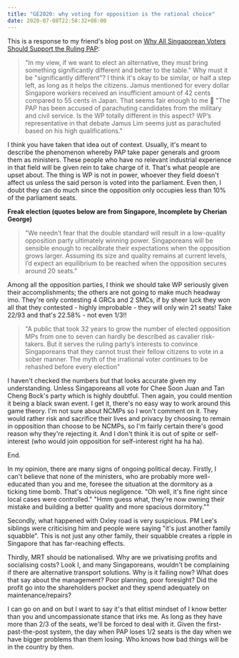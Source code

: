 ```yaml
---
title: "GE2020: why voting for opposition is the rational choice"
date: 2020-07-08T22:58:32+08:00
---
```


This is a response to my friend's blog post on [Why All Singaporean Voters Should Support the Ruling PAP](https://yeokhengmeng.com/2020/07/why-all-singaporean-voters-should-support-the-ruling-pap/):

> "In my view, if we want to elect an alternative, they must bring something significantly different and better to the table."
Why must it be "significantly different"? I think it's okay to be similar, or half a step left, as long as it helps the citizens. Jamus mentioned for every dollar Singapore workers received an insufficient amount of 42 cents compared to 55 cents in Japan. That seems fair enough to me 🤔
"The PAP has been accused of parachuting candidates from the military and civil service. Is the WP totally different in this aspect? WP’s representative in that debate Jamus Lim seems just as parachuted based on his high qualifications."

I think you have taken that idea out of context. Usually, it's meant to describe the phenomenon whereby PAP take paper generals and groom them as ministers. These people who have no relevant industrial experience in that field will be given rein to take charge of it. That's what people are upset about.
The thing is WP is not in power, whoever they field doesn't affect us unless the said person is voted into the parliament. Even then, I doubt they can do much since the opposition only occupies less than 10% of the parliament seats.

**Freak election (quotes below are from Singapore, Incomplete by Cherian George)**

> "We needn’t fear that the double standard will result in a low-quality opposition party ultimately winning power. Singaporeans will be sensible enough to recalibrate their expectations when the opposition grows larger. Assuming its size and quality remains at current levels, I’d expect an equilibrium to be reached when the opposition secures around 20 seats."

Among all the opposition parties, I think we should take WP seriously given their accomplishments; the others are not going to make much headway imo. They're only contesting 4 GRCs and 2 SMCs, if by sheer luck they won all that they contested - highly improbable - they will only win 21 seats! Take 22/93 and that's 22.58% - not even 1/3!!

> "A public that took 32 years to grow the number of elected opposition MPs from one to seven can hardly be described as cavalier risk-takers. But it serves the ruling party’s interests to convince Singaporeans that they cannot trust their fellow citizens to vote in a sober manner. The myth of the irrational voter continues to be rehashed before every election"

I haven't checked the numbers but that looks accurate given my understanding. Unless Singaporeans all vote for Chee Soon Juan and Tan Cheng Bock's party which is highly doubtful. Then again, you could mention it being a black swan event. I get it, there's no easy way to work around this game theory.
I'm not sure about NCMPs so I won't comment on it. They would rather risk and sacrifice their lives and privacy by choosing to remain in opposition than choose to be NCMPs, so I'm fairly certain there's good reason why they're rejecting it. And I don't think it is out of spite or self-interest (who would join opposition for self-interest right ha ha ha).

End. 

In my opinion, there are many signs of ongoing political decay. Firstly, I can't believe that none of the ministers, who are probably more well-educated than you and me, foresee the situation at the dormitory as a ticking time bomb. That's obvious negligence. "Oh well, it's fine right since local cases were controlled." "Hmm guess what, they're now owning their mistake and building a better quality and more spacious dormitory.""

Secondly, what happened with Oxley road is very suspicious. PM Lee's siblings were criticising him and people were saying "it's just another family squabble". This is not just any other family, their squabble creates a ripple in Singapore that has far-reaching effects.

Thirdly, MRT should be nationalised. Why are we privatising profits and socialising costs? Look I, and many Singaporeans, wouldn't be complaining if there are alternative transport solutions. Why is it failing now? What does that say about the management? Poor planning, poor foresight? Did the profit go into the shareholders pocket and they spend adequately on maintenance/repairs?

I can go on and on but I want to say it's that elitist mindset of I know better than you and uncompassionate stance that irks me. As long as they have more than 2/3 of the seats, we'll be forced to deal with it. Given the first-past-the-post system, the day when PAP loses 1/2 seats is the day when we have bigger problems than them losing. Who knows how bad things will be in the country by then.
